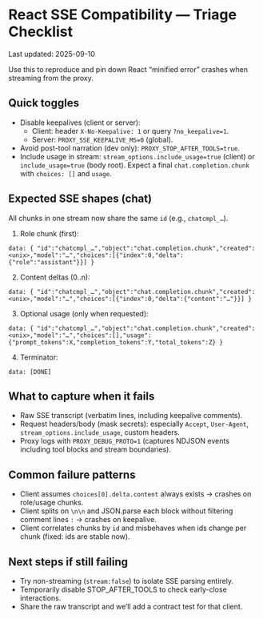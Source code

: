 # React SSE Compatibility — Triage Checklist

Last updated: 2025-09-10

Use this to reproduce and pin down React “minified error” crashes when streaming from the proxy.

## Quick toggles

- Disable keepalives (client or server):
  - Client: header `X-No-Keepalive: 1` or query `?no_keepalive=1`.
  - Server: `PROXY_SSE_KEEPALIVE_MS=0` (global).
- Avoid post-tool narration (dev only): `PROXY_STOP_AFTER_TOOLS=true`.
- Include usage in stream: `stream_options.include_usage=true` (client) or `include_usage=true` (body root). Expect a final `chat.completion.chunk` with `choices: []` and `usage`.

## Expected SSE shapes (chat)

All chunks in one stream now share the same `id` (e.g., `chatcmpl_…`).

1. Role chunk (first):

```
data: { "id":"chatcmpl_…","object":"chat.completion.chunk","created":<unix>,"model":"…","choices":[{"index":0,"delta":{"role":"assistant"}}] }
```

2. Content deltas (0..n):

```
data: { "id":"chatcmpl_…","object":"chat.completion.chunk","created":<unix>,"model":"…","choices":[{"index":0,"delta":{"content":"…"}}] }
```

3. Optional usage (only when requested):

```
data: { "id":"chatcmpl_…","object":"chat.completion.chunk","created":<unix>,"model":"…","choices":[],"usage":{"prompt_tokens":X,"completion_tokens":Y,"total_tokens":Z} }
```

4. Terminator:

```
data: [DONE]
```

## What to capture when it fails

- Raw SSE transcript (verbatim lines, including keepalive comments).
- Request headers/body (mask secrets): especially `Accept`, `User-Agent`, `stream_options.include_usage`, custom headers.
- Proxy logs with `PROXY_DEBUG_PROTO=1` (captures NDJSON events including tool blocks and stream boundaries).

## Common failure patterns

- Client assumes `choices[0].delta.content` always exists → crashes on role/usage chunks.
- Client splits on `\n\n` and JSON.parse each block without filtering comment lines `:` → crashes on keepalive.
- Client correlates chunks by `id` and misbehaves when ids change per chunk (fixed: ids are stable now).

## Next steps if still failing

- Try non-streaming (`stream:false`) to isolate SSE parsing entirely.
- Temporarily disable STOP_AFTER_TOOLS to check early-close interactions.
- Share the raw transcript and we’ll add a contract test for that client.
